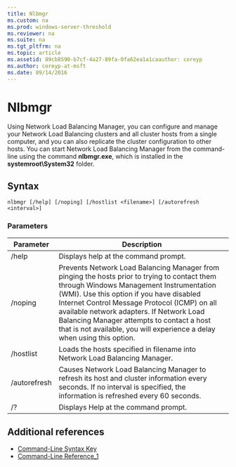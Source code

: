 ```yaml
---
title: Nlbmgr
ms.custom: na
ms.prod: windows-server-threshold
ms.reviewer: na
ms.suite: na
ms.tgt_pltfrm: na
ms.topic: article
ms.assetid: 89cb8590-b7cf-4a27-89fa-0fa62ea1a1caauthor: coreyp
ms.author: coreyp-at-msft
ms.date: 09/14/2016
---
```

# Nlbmgr
Using Network Load Balancing Manager, you can configure and manage your Network Load Balancing clusters and all cluster hosts from a single computer, and you can also replicate the cluster configuration to other hosts. You can start Network Load Balancing Manager from the command-line using the command **nlbmgr.exe**, which is installed in the **systemroot\System32** folder.
## Syntax
```
nlbmgr [/help] [/noping] [/hostlist <filename>] [/autorefresh <interval>]
```
### Parameters
|Parameter|Description|
|-------------|---------------|
|/help|Displays help at the command prompt.|
|/noping|Prevents Network Load Balancing Manager from pinging the hosts prior to trying to contact them through Windows Management Instrumentation (WMI). Use this option if you have disabled Internet Control Message Protocol (ICMP) on all available network adapters. If Network Load Balancing Manager attempts to contact a host that is not available, you will experience a delay when using this option.|
|/hostlist <filename>|Loads the hosts specified in filename into Network Load Balancing Manager.|
|/autorefresh <interval>|Causes Network Load Balancing Manager to refresh its host and cluster information every <interval> seconds. If no interval is specified, the information is refreshed every 60 seconds.|
|/?|Displays Help at the command prompt.|
## Additional references
-   [Command-Line Syntax Key](Command-Line-Syntax-Key.md)
-   [Command-Line Reference_1](Command-Line-Reference_1.md)
